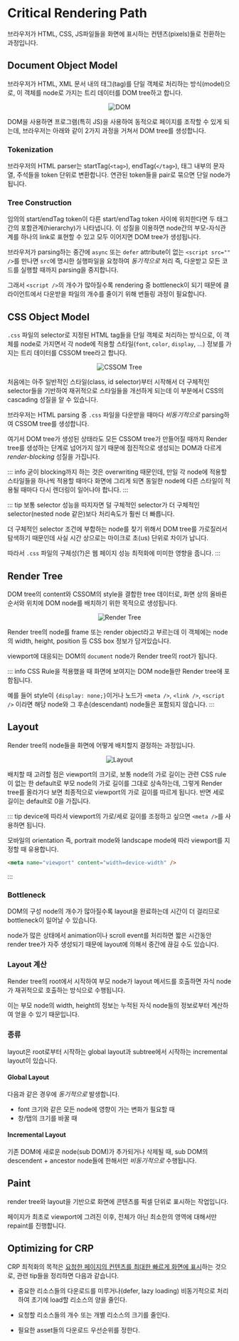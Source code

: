 # Critical Rendering Path

브라우저가 HTML, CSS, JS파일들을 화면에 표시하는 컨텐츠(pixels)들로 전환하는 과정입니다.

## Document Object Model

브라우저가 HTML, XML 문서 내의 태그(tag)를 단일 객체로 처리하는 방식(model)으로, 이 객체를 node로 가지는 트리 데이터를 DOM tree하고 합니다.

<p align="center">
    <img src="../_images/dom.png" alt="DOM" />
</p>

DOM을 사용하면 프로그램(특히 JS)을 사용하여 동적으로 페이지를 조작할 수 있게 되는데, 브라우저는 아래와 같이 2가지 과정을 거쳐서 DOM tree를 생성합니다.

### Tokenization

브라우저의 HTML parser는 startTag(`<tag>`), endTag(`</tag>`), 태그 내부의 문자열, 주석들을 token 단위로 변환합니다. 연관된 token들을 pair로 묶으면 단일 node가 됩니다.

### Tree Construction

임의의 start/endTag token이 다른 start/endTag token 사이에 위치한다면 두 태그 간의 포함관계(hierarchy)가 나타냅니다. 이 성질을 이용하면 node간의 부모-자식관계를 하나의 link로 표현할 수 있고 모두 이어지면 DOM tree가 생성됩니다.

브라우저가 parsing하는 중간에 `async` 또는 `defer` attribute이 없는 `<script src="" />`를 만나면 `src`에 명시한 실행파일을 요청하여 _동기적으로_ 처리 즉, 다운받고 모든 코드를 실행할 때까지 parsing을 중지합니다.

그래서 `<script />`의 개수가 많아질수록 rendering 중 bottleneck이 되기 때문에 클라이언트에서 다운받을 파일의 개수를 줄이기 위해 번들링 과정이 필요합니다.

## CSS Object Model

`.css` 파일의 selector로 지정된 HTML tag들을 단일 객체로 처리하는 방식으로, 이 객체를 node로 가지면서 각 node에 적용할 스타일(`font`, `color`, `display`, ...) 정보를 가지는 트리 데이터를 CSSOM tree라고 합니다.

<p align="center">
    <img src="../_images/cssom_tree.png" alt="CSSOM Tree" />
</p>

처음에는 아주 일반적인 스타일(class, id selector)부터 시작해서 더 구체적인 selector들을 기반하여 재귀적으로 스타일들을 개선하게 되는데 이 부분에서 CSS의 cascading 성질을 알 수 있습니다.

브라우저는 HTML parsing 중 `.css` 파일을 다운받을 때마다 _비동기적으로_ parsing하여 CSSOM tree를 생성합니다.

여기서 DOM tree가 생성된 상태라도 모든 CSSOM tree가 만들어질 때까지 Render tree를 생성하는 단계로 넘어가지 않기 때문에 점진적으로 생성되는 DOM과 다르게 _render-blocking_ 성질을 가집니다.

::: info
굳이 blocking까지 하는 것은 overwriting 때문인데, 만일 각 node에 적용할 스타일들을 하나씩 적용할 때마다 화면에 그리게 되면 동일한 node에 다른 스타일이 적용될 때마다 다시 렌더링이 일어나야 합니다.
:::

::: tip
보통 selector 성능을 따지자면 덜 구체적인 selector가 더 구체적인 selector(nested node 같은)보다 처리속도가 훨씬 더 빠릅니다.

더 구체적인 selector 조건에 부합하는 node를 찾기 위해서 DOM tree를 가로질러서 탐색하기 때문인데 사실 시간 상으로는 마이크로 초(us) 단위로 차이가 납니다.

따라서 `.css` 파일의 구체성(?)은 웹 페이지 성능 최적화에 미미한 영향을 줍니다.
:::

## Render Tree

DOM tree의 content와 CSSOM의 style을 결합한 tree 데이터로, 화면 상의 올바른 순서와 위치에 DOM node를 배치하기 위한 목적으로 생성됩니다.

<p align="center">
    <img src="../_images/render_tree.png" alt="Render Tree" />
</p>

Render tree의 node를 frame 또는 render object라고 부르는데 이 객체에는 node의 width, height, position 등 CSS box 정보가 담겨있습니다.

viewport에 대응되는 DOM의 `document` node가 Render tree의 root가 됩니다.

::: info
CSS Rule을 적용했을 때 화면에 보여지는 DOM node들만 Render tree애 포함됩니다.

예를 들어 style이 `{display: none;}`이거나 노드가 `<meta />`, `<link />`, `<script />` 이라면 해당 node와 그 후손(descendant) node들은 포함되지 않습니다.
:::

## Layout

Render tree의 node들을 화면에 어떻게 배치할지 결정하는 과정입니다.

<p align="center">
    <img src="../_images/layout.jpg" alt="Layout" />
</p>

배치할 때 고려할 점은 viewport의 크기로, 보통 node의 가로 길이는 관련 CSS rule이 없는 한 default로 부모 node의 가로 길이를 그대로 상속하는데, 그렇게 Render tree를 올라가다 보면 최종적으로 viewport의 가로 길이를 따르게 됩니다. 반면 세로 길이는 default로 0을 가집니다.

::: tip
device에 따라서 viewport의 가로/세로 길이를 조정하고 싶으면 `<meta />`를 사용하면 됩니다.

모바일의 orientation 즉, portrait mode와 landscape mode에 따라 viewport를 지정할 때 유용합니다.

```html
<meta name="viewport" content="width=device-width" />
```

:::

### Bottleneck

DOM의 구성 node의 개수가 많아질수록 layout을 완료하는데 시간이 더 걸리므로 bottleneck이 일어날 수 있습니다.

node가 많은 상태에서 animation이나 scroll event를 처리하면 짧은 시간동안 render tree가 자주 생성되기 때문에 layout에 의해서 중간에 끊길 수도 있습니다.

### Layout 계산

Render tree의 root에서 시작하여 부모 node가 layout 메서드를 호출하면 자식 node가 재귀적으로 호출하는 방식으로 수행됩니다.

이는 부모 node의 width, height의 정보는 누적된 자식 node들의 정보로부터 계산하여 얻을 수 있기 때문입니다.

### 종류

layout은 root로부터 시작하는 global layout과 subtree에서 시작하는 incremental layout이 있습니다.

#### Global Layout

다음과 같은 경우에 _동기적으로_ 발생합니다.

- font 크기와 같은 모든 node에 영향이 가는 변화가 필요할 때
- 창/탭의 크기를 바꿀 때

#### Incremental Layout

기존 DOM에 새로운 node(sub DOM)가 추가되거나 삭제될 때, sub DOM의 descendent + ancestor node들에 한해서만 _비동기적으로_ 수행됩니다.

## Paint

render tree와 layout을 기반으로 화면에 콘텐츠를 픽셀 단위로 표시하는 작업입니다.

페이지가 최초로 viewport에 그려진 이후, 전체가 아닌 최소한의 영역에 대해서만 repaint를 진행합니다.

## Optimizing for CRP

CRP 최적화의 목적은 <ins>요청한 페이지의 컨텐츠를 최대한 빠르게 화면에 표시</ins>하는 것으로, 관련 tip들을 정리하면 다음과 같습니다.

- 중요한 리소스들의 다운로드를 미루거나(defer, lazy loading) 비동기적으로 처리하여 초기에 load할 리소스의 양을 줄인다.

- 요청할 리소스들의 개수 또는 개별 리소스의 크기를 줄인다.

- 필요한 asset들의 다운로드 우선순위를 정한다.
